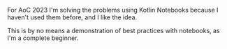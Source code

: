For AoC 2023 I'm solving the problems using Kotlin Notebooks because I haven't used them before, and I like the idea.

This is by no means a demonstration of best practices with notebooks, as I'm a complete beginner.
